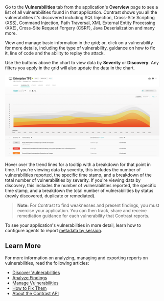 <!--
title: "Discover Vulnerabilities"
description: "Overview of discovering vulnerabilities"
tags: "user applications discover vulnerabilities quick start guide"
-->

 
Go to the **Vulnerabilities** tab from the application's **Overview** page to see a list of all vulnerabilities found in that application. Contrast shows you all the vulnerabilities it's discovered including SQL Injection, Cross-Site Scripting (XSS), Command Injection, Path Traversal, XML External Entity Processing (XXE), Cross-Site Request Forgery (CSRF), Java Deserialization and many more. 

View and manage basic information in the grid; or, click on a vulnerability for more details, including the type of vulnerability, guidance on how to fix it, line of code and the ability to replay the attack. 

<!-- Is the view always the 'last day'? -->

Use the buttons above the chart to view data by **Severity** or **Discovery**. Any filters you apply in the grid will also update the data in the chart. 

<a href="assets/images/Application-vulns-tab.png" rel="lightbox" title="View vulnerabilities found in your application by severity"><img class="thumbnail" src="assets/images/Application-vulns-tab.png"/></a>

Hover over the trend lines for a tooltip with a breakdown for that point in time. If you're viewing data by severity, this includes the number of vulnerabilities reported, the specific time stamp, and a breakdown of the total number of vulnerabilities by severity. If you're viewing data by discovery, this includes the number of vulnerabilities reported, the specific time stamp, and a breakdown the total number of vulnerabilities by status (newly discovered, duplicate or remediated).

> **Note:** For Contrast to find weaknesses and present findings, you must exercise your application. You can then track, share and receive remediation guidance for each vulnerability that Contrast reports. 

To see your application's vulnerabilities in more detail, learn how to configure agents to report [metadata by session](user-vulnerableapps.html#session). 

## Learn More 

For more information on analyzing, managing and exporting reports on vulnerabilities, read the following articles: 

* [Discover Vulnerabilities](user-vulns.html#discover-vulns)
* [Analyze Findings](user-vulns.html#analyze)
* [Manage Vulnerabilities](user-vulns.html#manage-vuln)
* [How to Fix Them](user-vulns.html#remediate)
* [About the Contrast API](tools-about.html#api-about)
